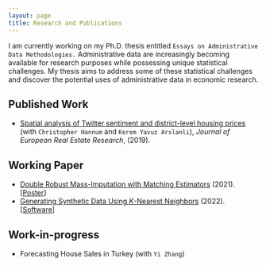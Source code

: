 ```yaml
---
layout: page
title: Research and Publications
---
```


I am currently working on my Ph.D. thesis entitled `Essays on Administrative Data Methodologies.` Administrative data are increasingly becoming available for research purposes while possessing unique statistical challenges. My thesis aims to address some of these statistical challenges and discover the potential uses of administrative data in economic research.

## Published Work

- [Spatial analysis of Twitter sentiment and district-level housing prices](https://www.emerald.com/insight/content/doi/10.1108/JERER-08-2018-0036/full/html) (with `Christopher Hannum` and `Kerem Yavuz Arslanli`), *Journal of European Real Estate Research*, (2019). 

## Working Paper

- [Double Robust Mass-Imputation with Matching Estimators](https://arxiv.org/abs/2110.09275) (2021). [[Poster](https://alfurka.github.io/myfiles/Poster_Presentation.pdf)] 
- [Generating Synthetic Data Using $K$-Nearest Neighbors](https://arxiv.org/abs/2210.00884) (2022). [[Software](https://github.com/alfurka/synloc)]

## Work-in-progress

- Forecasting House Sales in Turkey (with `Yi Zhang`)
